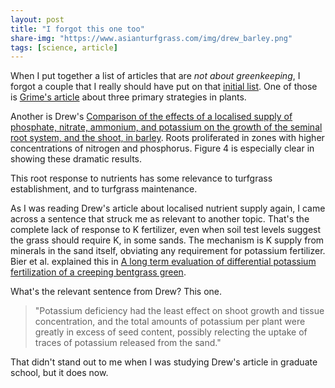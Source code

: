 ```yaml
---
layout: post
title: "I forgot this one too"
share-img: "https://www.asianturfgrass.com/img/drew_barley.png"
tags: [science, article]
---
```


When I put together a list of articles that are *not about greenkeeping*, I forgot a couple that I really should have put on that [initial list](https://www.asianturfgrass.com/2019-10-11-so-much-to-learn-about-in-this-world/). One of those is [Grime's article](https://www.asianturfgrass.com/2019-10-31-competition-stress-disturbance/) about three primary strategies in plants.

Another is Drew's [Comparison of the effects of a localised supply of phosphate, nitrate, ammonium, and potassium on the growth of the seminal root system, and the shoot, in barley](https://doi.org/10.1111/j.1469-8137.1975.tb01409.x). Roots proliferated in zones with higher concentrations of nitrogen and phosphorus. Figure 4 is especially clear in showing these dramatic results.

This root response to nutrients has some relevance to turfgrass establishment, and to turfgrass maintenance.

As I was reading Drew's article about localised nutrient supply again, I came across a sentence that struck me as relevant to another topic. That's the complete lack of response to K fertilizer, even when soil test levels suggest the grass should require K, in some sands. The mechanism is K supply from minerals in the sand itself, obviating any requirement for potassium fertilizer. Bier et al. explained this in [A long term evaluation of differential potassium fertilization of a creeping bentgrass green](https://doi.org/10.1007/s11104-018-3765-8).

What's the relevant sentence from Drew? This one.

> "Potassium deficiency had the least effect on shoot growth and tissue concentration, and the total amounts of potassium per plant were greatly in excess of seed content, possibly relecting the uptake of traces of potassium released from the sand."

That didn't stand out to me when I was studying Drew's article in graduate school, but it does now.
